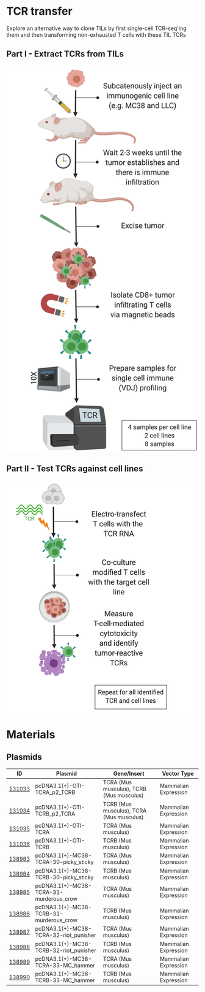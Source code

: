 # TCR transfer
Explore an alternative way to clone TILs by first single-cell TCR-seq'ing them and then transforming non-exhausted T cells with these TIL TCRs

## Part I - Extract TCRs from TILs
![TCR transfer part I](./eyecandy/TCR%20transfer%20-%20Part%20I.png)


## Part II - Test TCRs against cell lines
![TCR transfer part II](./eyecandy/TCR%20transfer%20-%20Part%20II.png)

# Materials
## Plasmids

ID | Plasmid | Gene/Insert | Vector Type
-- | -- | -- | --
[131033](https://www.addgene.org/131033/) | pcDNA3.1(+)-OTI-TCRA_p2_TCRB | TCRA (Mus musculus), TCRB (Mus musculus) | Mammalian Expression
[131034](https://www.addgene.org/131034/) | pcDNA3.1(+)-OTI-TCRB_p2_TCRA | TCRB (Mus musculus), TCRA (Mus musculus) | Mammalian Expression
[131035](https://www.addgene.org/131035/) | pcDNA3.1(+)-OTI-TCRA | TCRA (Mus musculus) | Mammalian Expression
[131036](https://www.addgene.org/131036/) | pcDNA3.1(+)-OTI-TCRB | TCRB (Mus musculus) | Mammalian Expression
[138983](http://www.addgene.org/138983/) | pcDNA3.1(+)-MC38-TCRA-30-picky_sticky | TCRA (Mus musculus) | Mammalian Expression
[138984](http://www.addgene.org/138984/) | pcDNA3.1(+)-MC38-TCRB-30-picky_sticky | TCRB (Mus musculus) | Mammalian Expression
[138985](http://www.addgene.org/138985/) | pcDNA3.1(+)-MC38-TCRA-31-murderous_crow | TCRA (Mus musculus) | Mammalian Expression
[138986](http://www.addgene.org/138986/) | pcDNA3.1(+)-MC38-TCRB-31-murderous_crow | TCRB (Mus musculus) | Mammalian Expression
[138987](http://www.addgene.org/138987/) | pcDNA3.1(+)-MC38-TCRA-32-riot_punisher | TCRA (Mus musculus) | Mammalian Expression
[138988](http://www.addgene.org/138988/) | pcDNA3.1(+)-MC38-TCRB-32-riot_punisher | TCRB (Mus musculus) | Mammalian Expression
[138989](http://www.addgene.org/138989/) | pcDNA3.1(+)-MC38-TCRA-33-MC_hammer | TCRA (Mus musculus) | Mammalian Expression
[138990](http://www.addgene.org/138990/) | pcDNA3.1(+)-MC38-TCRB-33-MC_hammer | TCRB (Mus musculus)| Mammalian Expression
